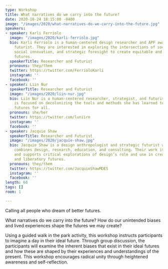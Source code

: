 ```yaml
---
type: Workshop
title: What narratives do we carry into the future?
date: 2020-10-24 18:15:00 -0400
image: "/images/2020/what-narratives-do-we-carry-into-the-future.jpg"
speakers:
- speaker: Karli Ferriolo
  image: "/images/2020/karli-ferriolo.jpg"
  bio: Karli Ferriolo is a human-centered design researcher and APF award-winning
    futurist. They are interested in exploring the intersections of social justice,
    social innovation, and strategic foresight to create equitable and sustainable
    futures.
  speakerTitle: Researcher and Futurist
  pronouns: they/them
  twitter: https://twitter.com/FerrioloKarli
  instagram: ''
  facebook: ''
- speaker: Liin Nur
  speakerTitle: Researcher and Futurist
  image: "/images/2020/liin-nur.jpg"
  bio: Liin Nur is a human-centered researcher, strategist, and futurist. Her work
    is focused on decolonizing the tools and methods she has learned to create equitable
    futures for all.
  pronouns: she/her
  twitter: https://twitter.com/luniirn
  instagram: ''
  facebook: ''
- speaker: Jacquie Shaw
  speakerTitle: Researcher and Futurist
  image: "/images/2020/jacquie-shaw.jpg"
  bio: Jacquie Shaw is a design anthropologist and strategic futurist whose practice
    combines design, research, education, and consulting. Their work is grounded in
    and supports critical explorations of design’s role and use in creating equitable
    and liberatory futures.
  pronouns: they/them
  twitter: https://twitter.com/JacquieShawMDES
  instagram: ''
  facebook: ''
length: 60
tags: []
room: 1

---
```

Calling all people who dream of better futures.

What narratives do we carry into the future? How do our unintended biases and lived experiences shape the futures we may create?

Using a guided walk in the park activity, this workshop instructs participants to imagine a day in their ideal future. Through group discussion, the participants will examine the inherent biases that exist in their ideal futures and how these are shaped by their experiences and understandings of the present. This workshop encourages radical unity through heightened awareness and self-reflection.